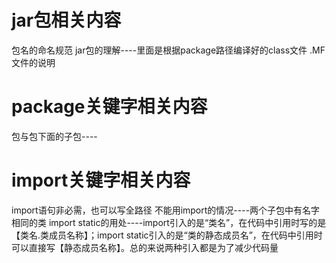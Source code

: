 <h1>jar包相关内容</h1>
包名的命名规范
jar包的理解----里面是根据package路径编译好的class文件
.MF文件的说明

<h1>package关键字相关内容</h1>
包与包下面的子包----

<h1>import关键字相关内容</h1>
import语句非必需，也可以写全路径
不能用import的情况----两个子包中有名字相同的类
import static的用处----import引入的是“类名”，在代码中引用时写的是【类名.类成员名称】；import static引入的是“类的静态成员名”，在代码中引用时可以直接写【静态成员名称】。总的来说两种引入都是为了减少代码量
